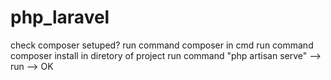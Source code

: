 # php_laravel
check composer setuped?
run command composer in cmd
run command composer install in diretory of project
run command "php artisan serve" --> run --> OK